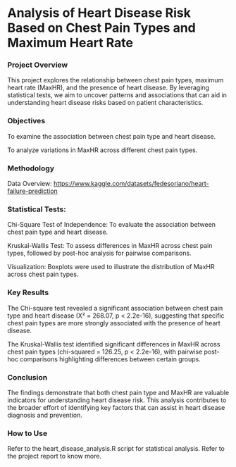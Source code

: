 # Analysis of Heart Disease Risk Based on Chest Pain Types and Maximum Heart Rate

### Project Overview

This project explores the relationship between chest pain types, maximum heart rate (MaxHR), and the presence of heart disease. By leveraging statistical tests, we aim to uncover patterns and associations that can aid in understanding heart disease risks based on patient characteristics.

### Objectives

To examine the association between chest pain type and heart disease.

To analyze variations in MaxHR across different chest pain types.

### Methodology

Data Overview: https://www.kaggle.com/datasets/fedesoriano/heart-failure-prediction

### Statistical Tests:

Chi-Square Test of Independence: To evaluate the association between chest pain type and heart disease.

Kruskal-Wallis Test: To assess differences in MaxHR across chest pain types, followed by post-hoc analysis for pairwise comparisons.

Visualization: Boxplots were used to illustrate the distribution of MaxHR across chest pain types.

### Key Results

The Chi-square test revealed a significant association between chest pain type and heart disease (X² = 268.07, p < 2.2e-16), suggesting that specific chest pain types are more strongly associated with the presence of heart disease.

The Kruskal-Wallis test identified significant differences in MaxHR across chest pain types (chi-squared = 126.25, p < 2.2e-16), with pairwise post-hoc comparisons highlighting differences between certain groups.

### Conclusion

The findings demonstrate that both chest pain type and MaxHR are valuable indicators for understanding heart disease risk. This analysis contributes to the broader effort of identifying key factors that can assist in heart disease diagnosis and prevention.

### How to Use
Refer to the heart_disease_analysis.R script for statistical analysis.
Refer to the project report to know more.
